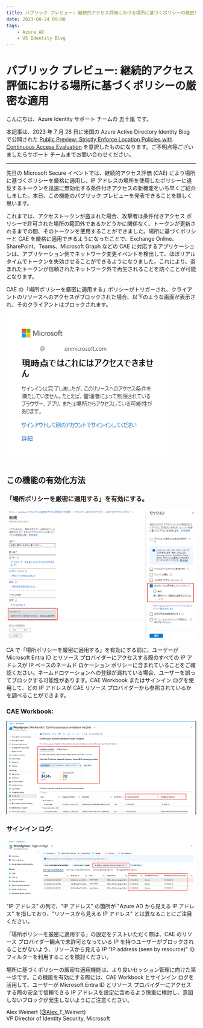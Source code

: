 ```yaml
---
title: パブリック プレビュー: 継続的アクセス評価における場所に基づくポリシーの厳密な適用
date: 2023-08-24 09:00
tags:
    - Azure AD
    - US Identity Blog
---
```


# パブリック プレビュー: 継続的アクセス評価における場所に基づくポリシーの厳密な適用

こんにちは、Azure Identity サポート チームの 五十嵐 です。

本記事は、2023 年 7 月 28 日に米国の Azure Active Directory Identity Blog で公開された [Public Preview: Strictly Enforce Location Policies with Continuous Access Evaluation](https://techcommunity.microsoft.com/t5/microsoft-entra-azure-ad-blog/public-preview-strictly-enforce-location-policies-with/ba-p/3773133) を意訳したものになります。ご不明点等ございましたらサポート チームまでお問い合わせください。

---

先日の Microsoft Secure イベントでは、継続的アクセス評価 (CAE) により場所に基づくポリシーを厳格に適用し、IP アドレスの場所を使用したポリシーに違反するトークンを迅速に無効化する条件付きアクセスの新機能をいち早くご紹介しました。本日、この機能のパブリック プレビューを発表できることを嬉しく思います。

これまでは、アクセストークンが盗まれた場合、攻撃者は条件付きアクセス ポリシーで許可された場所の範囲外であるかどうかに関係なく、トークンが更新されるまでの間、そのトークンを悪用することができました。場所に基づくポリシーと CAE を厳格に適用できるようになったことで、Exchange Online、SharePoint、Teams、Microsoft Graph などの CAE に対応するアプリケーションは、アプリケーション側でネットワーク変更イベントを検出して、ほぼリアルタイムでトークンを失効させることができるようになりました。これにより、盗まれたトークンが信頼されたネットワーク外で再生されることを防ぐことが可能となります。

CAE の「場所ポリシーを厳密に適用する」ポリシーがトリガーされ、クライアントのリソースへのアクセスがブロックされた場合、以下のような画面が表示され、そのクライアントはブロックされます。

![条件付きアクセスによりブロックされたときの画面](./public-preview-strictly-enforce-location-policies-with-contiunuous-access-evaluation/public-preview-strictly-enforce-location-policies-with-contiunuous-access-evaluation1.png)

## この機能の有効化方法

### 「場所ポリシーを厳密に適用する」を有効にする。

![条件付きアクセスの設定画面](./public-preview-strictly-enforce-location-policies-with-contiunuous-access-evaluation/public-preview-strictly-enforce-location-policies-with-contiunuous-access-evaluation2.png)

CA で「場所ポリシーを厳密に適用する」を有効にする前に、ユーザーが Microsoft Entra ID とリソース プロバイダーにアクセスする際のすべての IP アドレスが IP ベースのネームド ロケーション ポリシーに含まれていることをご確認ください。ネームドロケーションへの登録が漏れている場合、ユーザーを誤ってブロックする可能性があります。CAE Workbook またはサインイン ログを使用して、どの IP アドレスが CAE リソース プロバイダーから参照されているかを調べることができます。 

### CAE Workbook:

![CAE Workbook の画面](./public-preview-strictly-enforce-location-policies-with-contiunuous-access-evaluation/public-preview-strictly-enforce-location-policies-with-contiunuous-access-evaluation3.png)

### サインイン ログ:

![サインイン ログの画面](./public-preview-strictly-enforce-location-policies-with-contiunuous-access-evaluation/public-preview-strictly-enforce-location-policies-with-contiunuous-access-evaluation4.png)

"IP アドレス" の列で、"IP アドレス" の箇所が "Azure AD から見える IP アドレス" を指しており、"リソースから見える IP アドレス" とは異なることにご注目ください。

「場所ポリシーを厳密に適用する」の設定をテストいただく際は、CAE のリソース プロバイダー観点で未許可となっている IP を持つユーザーがブロックされることがないよう、リソースから見える IP "IP address (seen by resource)" のフィルターを利用することを検討ください。

場所に基づくポリシーの厳密な適用機能は、より良いセッション管理に向けた第一歩です。この機能を有効にする際には、CAE Workbook とサインイン ログを活用して、ユーザーが Microsoft Entra ID とリソース プロバイダーにアクセスする際の安全で信頼できる IP アドレスを設定に含めるよう慎重に検討し、意図しないブロックが発生しないようにご注意ください。

Alex Weinert ([@Alex](https://techcommunity.microsoft.com/t5/user/viewprofilepage/user-id/15847)_T_Weinert)   
VP Director of Identity Security, Microsoft
